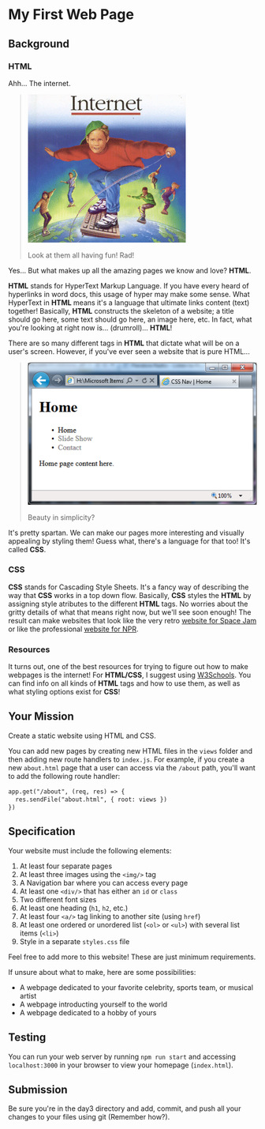 # My First Web Page

## Background

### HTML

Ahh... The internet.

> ![The Internet](./surfingtheinternet.gif)
>
> Look at them all having fun! Rad!

Yes... But what makes up all the amazing pages we know and love? **HTML**.

**HTML** stands for HyperText Markup Language. If you have every heard of hyperlinks in word docs, this usage of hyper may make some sense. What HyperText in **HTML** means it's a language that ultimate links content (text) together! Basically, **HTML** constructs the skeleton of a website; a title should go here, some text should go here, an image here, etc. In fact, what you're looking at right now is... (drumroll)... **HTML**!

There are so many different tags in **HTML** that dictate what will be on a user's screen. However, if you've ever seen a website that is pure HTML...

> ![Pure HTML](./purehtml.png)
>
> Beauty in simplicity?

It's pretty spartan. We can make our pages more interesting and visually appealing by styling them! Guess what, there's a language for that too! It's called **CSS**.

### CSS

**CSS** stands for Cascading Style Sheets. It's a fancy way of describing the way that **CSS** works in a top down flow. Basically, **CSS** styles the **HTML** by assigning style atributes to the different **HTML** tags. No worries about the gritty details of what that means right now, but we'll see soon enough! The result can make websites that look like the very retro [website for Space Jam](https://www.warnerbros.com/archive/spacejam/movie/jam.htm) or like the professional [website for NPR](https://www.npr.org/).

### Resources

It turns out, one of the best resources for trying to figure out how to make webpages is the internet! For **HTML/CSS**, I suggest using [W3Schools](https://www.w3schools.com/). You can find info on all kinds of **HTML** tags and how to use them, as well as what styling options exist for **CSS**!

## Your Mission

Create a static website using HTML and CSS.

You can add new pages by creating new HTML files in the `views` folder and then adding new route handlers to `index.js`. For example, if you create a new `about.html` page that a user can access via the `/about` path, you'll want to add the following route handler:

```
app.get("/about", (req, res) => {
  res.sendFile("about.html", { root: views })
})
```

## Specification

Your website must include the following elements:

1. At least four separate pages
2. At least three images using the `<img/>` tag
3. A Navigation bar where you can access every page
4. At least one `<div/>` that has either an `id` or `class`
5. Two different font sizes
6. At least one heading (`h1`, `h2`, etc.)
7. At least four `<a/>` tag linking to another site (using `href`)
8. At least one ordered or unordered list (`<ol>` or `<ul>`) with several list items (`<li>`)
9. Style in a separate `styles.css` file

Feel free to add more to this website! These are just minimum requirements.

If unsure about what to make, here are some possibilities:

- A webpage dedicated to your favorite celebrity, sports team, or musical artist
- A webpage introducting yourself to the world
- A webpage dedicated to a hobby of yours

## Testing

You can run your web server by running `npm run start` and accessing `localhost:3000` in your browser to view your homepage (`index.html`).

## Submission

Be sure you're in the day3 directory and add, commit, and push all your changes to your files using git (Remember how?).
